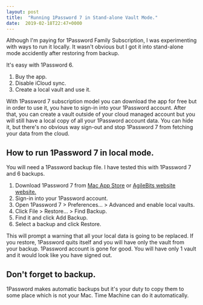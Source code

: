 ```yaml
---
layout: post
title:  "Running 1Password 7 in Stand-alone Vault Mode."
date:  2019-02-18T22:47+0000
---
```


Although I'm paying for 1Password Family Subscription, I was experimenting with ways to run it locally. It wasn't obvious but I got it into stand-alone mode  accidently after restoring from backup.

It's easy with 1Password 6.

1. Buy the app.
2. Disable iCloud sync.
3. Create a local vault and use it.

With 1Password 7 subscription model you can download the app for free but in order to use it, you have to sign-in into your 1Password account. After that, you can create a vault outside of your cloud managed account but you will still have a local copy of all your 1Password account data. You can hide it, but there's no obvious way  sign-out and stop 1Password 7 from fetching your data from the cloud.

## How to run 1Password 7 in local mode.

You will need a 1Password backup file. I have tested this with 1Password 7 and 6 backups.

1. Download 1Password 7 from [Mac App Store](https://itunes.apple.com/gb/app/1password-7-password-manager/id1333542190?mt=12) or [AgileBits website website.](https://1password.com/downloads/mac/)
2. Sign-in into your 1Password account.
3. Open 1Password 7 > Preferences... > Advanced and enable local vaults.
4. Click File > Restore... > Find Backup.
5. Find it and click Add Backup.
6. Select a backup and click Restore.

This will prompt a warning that all your local data is going to be replaced. If you restore, 1Password quits itself and you will have only the vault from your backup. 1Password account is gone for good. You will have only 1 vault and it would look like you have signed out.

## Don't forget to backup.

1Password makes automatic backups but it's your duty to copy them to some place which is not your Mac. Time Machine can do it automatically.
